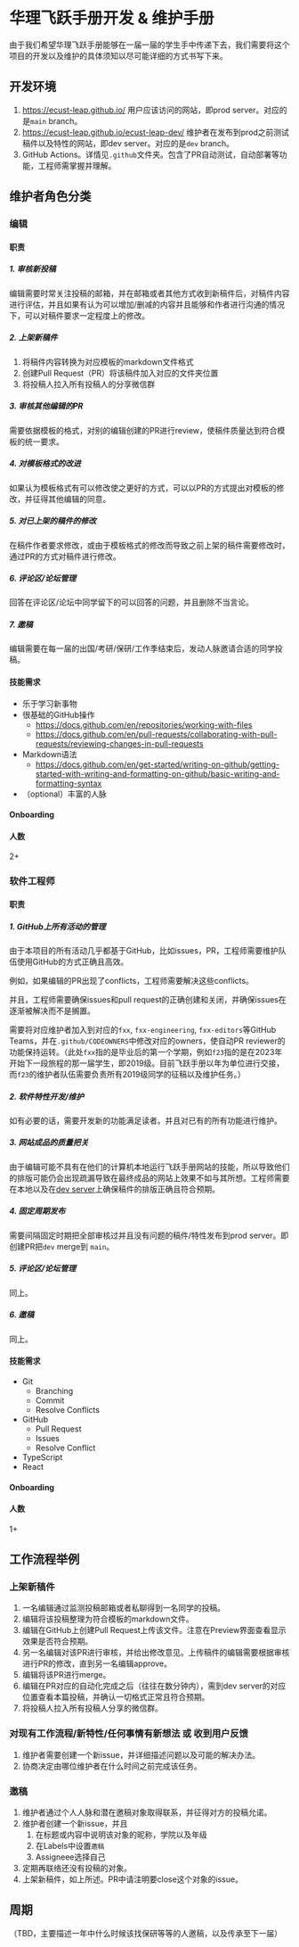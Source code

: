 # 华理飞跃手册开发 & 维护手册

由于我们希望华理飞跃手册能够在一届一届的学生手中传递下去，我们需要将这个项目的开发以及维护的具体须知以尽可能详细的方式书写下来。

## 开发环境

1. https://ecust-leap.github.io/ 用户应该访问的网站，即prod server。对应的是`main` branch。
2. https://ecust-leap.github.io/ecust-leap-dev/ 维护者在发布到prod之前测试稿件以及特性的网站，即dev server。对应的是`dev` branch。
3. GitHub Actions。详情见`.github`文件夹。包含了PR自动测试，自动部署等功能，工程师需掌握并理解。

## 维护者角色分类

### 编辑

#### 职责

##### 1. 审核新投稿

编辑需要时常关注投稿的邮箱，并在邮箱或者其他方式收到新稿件后，对稿件内容进行评估，并且如果有认为可以增加/删减的内容并且能够和作者进行沟通的情况下，可以对稿件要求一定程度上的修改。

##### 2. 上架新稿件

1. 将稿件内容转换为对应模板的markdown文件格式
2. 创建Pull Request（PR）将该稿件加入对应的文件夹位置
3. 将投稿人拉入所有投稿人的分享微信群

##### 3. 审核其他编辑的PR

需要依据模板的格式，对别的编辑创建的PR进行review，使稿件质量达到符合模板的统一要求。

##### 4. 对模板格式的改进

如果认为模板格式有可以修改使之更好的方式，可以以PR的方式提出对模板的修改，并征得其他编辑的同意。

##### 5. 对已上架的稿件的修改

在稿件作者要求修改，或由于模板格式的修改而导致之前上架的稿件需要修改时，通过PR的方式对稿件进行修改。

##### 6. 评论区/论坛管理

回答在评论区/论坛中同学留下的可以回答的问题，并且删除不当言论。

##### 7. 邀稿

编辑需要在每一届的出国/考研/保研/工作季结束后，发动人脉邀请合适的同学投稿。

#### 技能需求

- 乐于学习新事物
- 很基础的GitHub操作
  - https://docs.github.com/en/repositories/working-with-files
  - https://docs.github.com/en/pull-requests/collaborating-with-pull-requests/reviewing-changes-in-pull-requests
- Markdown语法
  - https://docs.github.com/en/get-started/writing-on-github/getting-started-with-writing-and-formatting-on-github/basic-writing-and-formatting-syntax
- （optional）丰富的人脉

#### Onboarding

#### 人数

2+

### 软件工程师

#### 职责

##### 1. GitHub上所有活动的管理

由于本项目的所有活动几乎都基于GitHub，比如issues，PR，工程师需要维护队伍使用GitHub的方式正确且高效。

例如，如果编辑的PR出现了conflicts，工程师需要解决这些conflicts。

并且，工程师需要确保issues和pull request的正确创建和关闭，并确保issues在逐渐被解决而不是搁置。

需要将对应维护者加入到对应的`fxx`, `fxx-engineering`, `fxx-editors`等GitHub Teams，并在`.github/CODEOWNERS`中修改对应的owners，使自动PR reviewer的功能保持运转。（此处`fxx`指的是毕业后的第一个学期，例如`f23`指的是在2023年开始下一段旅程的那一届学生，即2019级。目前飞跃手册以年为单位进行交接，而`f23`的维护者队伍需要负责所有2019级同学的征稿以及维护任务。）

##### 2. 软件特性开发/维护

如有必要的话，需要开发新的功能满足读者。并且对已有的所有功能进行维护。

##### 3. 网站成品的质量把关

由于编辑可能不具有在他们的计算机本地运行飞跃手册网站的技能，所以导致他们的排版可能仍会出现疏漏导致在最终成品的网站上效果不如与其所想。工程师需要在本地以及在[dev server](https://ecust-leap.github.io/ecust-leap-dev/)上确保稿件的排版正确且符合预期。

##### 4. 固定周期发布

需要间隔固定时期把全部审核过并且没有问题的稿件/特性发布到prod server。即创建PR把`dev` merge到 `main`。

##### 5. 评论区/论坛管理

同上。

##### 6. 邀稿

同上。

#### 技能需求

- Git
  - Branching
  - Commit
  - Resolve Conflicts
- GitHub
  - Pull Request
  - Issues
  - Resolve Conflict
- TypeScript
- React

#### Onboarding

#### 人数

1+

## 工作流程举例

### 上架新稿件

1. 一名编辑通过监测投稿邮箱或者私聊得到一名同学的投稿。
2. 编辑将该投稿整理为符合模板的markdown文件。
3. 编辑在GitHub上创建Pull Request上传该文件。注意在Preview界面查看显示效果是否符合预期。
4. 另一名编辑对该PR进行审核，并给出修改意见。上传稿件的编辑需要根据审核进行PR的修改，直到另一名编辑approve。
5. 编辑将该PR进行merge。
6. 编辑在PR对应的自动化完成之后（往往在数分钟内），需到dev server的对应位置查看本篇投稿，并确认一切格式正常且符合预期。
7. 将投稿人拉入所有投稿人分享的微信群。


### 对现有工作流程/新特性/任何事情有新想法 或 收到用户反馈

1. 维护者需要创建一个新issue，并详细描述问题以及可能的解决办法。
2. 协商决定由哪位维护者在什么时间之前完成该任务。

### 邀稿

1. 维护者通过个人人脉和潜在邀稿对象取得联系，并征得对方的投稿允诺。
2. 维护者创建一个新issue，并且
   1. 在标题或内容中说明该对象的昵称，学院以及年级
   2. 在Labels中设置`邀稿`
   3. Assigneee选择自己
3. 定期再联络还没有投稿的对象。
4. 上架新稿件，如上所述。PR中请注明要close这个对象的issue。

## 周期

（TBD，主要描述一年中什么时候该找保研等等的人邀稿，以及传承至下一届）